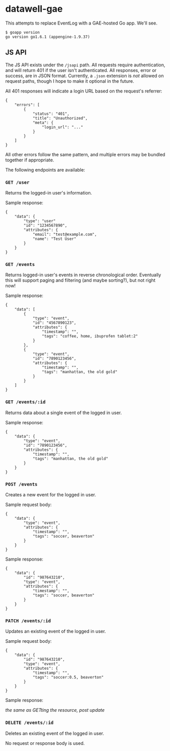 # datawell-gae

This attempts to replace EventLog with a GAE-hosted Go app. We'll see.

    $ goapp version
    go version go1.6.1 (appengine-1.9.37)

## JS API

The JS API exists under the `/jsapi` path. All requests require authentication,
and will return 401 if the user isn't authenticated. All responses, error or
success, are in JSON format. Currently, a `.json` extension is *not* allowed
on request paths, though I hope to make it optional in the future.

All 401 responses will indicate a login URL based on the request's referrer:

    {
        "errors": [
            {
                "status": "401",
                "title": "Unauthorized",
                "meta": {
                    "login_url": "..."
                }
            }
        ]
    }

All other errors follow the same pattern, and multiple errors may be bundled
together if appropriate.

The following endpoints are available:

### `GET /user`

Returns the logged-in user's information.

Sample response:

    {
        "data": {
            "type": "user"
            "id": "1234567890",
            "attributes": {
                "email": "test@example.com",
                "name": "Test User"
            }
        }
    }

### `GET /events`

Returns logged-in user's events in reverse chronological order. Eventually this
will support paging and filtering (and maybe sorting?), but not right now!

Sample response:

    {
        "data": [
            {
                "type": "event",
                "id": "4567890123",
                "attributes": {
                    "timestamp": "",
                    "tags": "coffee, home, ibuprofen tablet:2"
                }
            },
            {
                "type": "event",
                "id": "7890123456",
                "attributes": {
                    "timestamp": "",
                    "tags": "manhattan, the old gold"
                }
            }
        ]
    }

### `GET /events/:id`

Returns data about a single event of the logged in user.

Sample response:

    {
        "data": {
            "type": "event",
            "id": "7890123456",
            "attributes": {
                "timestamp": "",
                "tags": "manhattan, the old gold"
            }
        }
    }

### `POST /events`

Creates a new event for the logged in user.

Sample request body:

    {
        "data": {
            "type": "event",
            "attributes": {
                "timestamp": "",
                "tags": "soccer, beaverton"
            }
        }
    }

Sample response:

    {
        "data": {
            "id": "987643210",
            "type": "event",
            "attributes": {
                "timestamp": "",
                "tags": "soccer, beaverton"
            }
        }
    }

### `PATCH /events/:id`

Updates an existing event of the logged in user.

Sample request body:

    {
        "data": {
            "id": "987643210",
            "type": "event",
            "attributes": {
                "timestamp": "",
                "tags": "soccer:0.5, beaverton"
            }
        }
    }

Sample response:

*the same as GETting the resource, post update*

### `DELETE /events/:id`

Deletes an existing event of the logged in user.

No request or response body is used.
